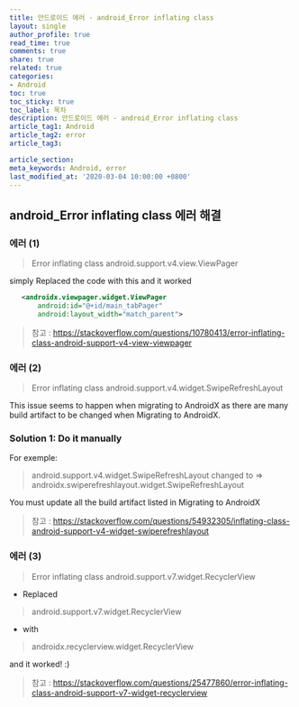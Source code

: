 ```yaml
---
title: 안드로이드 에러 - android_Error inflating class
layout: single
author_profile: true
read_time: true
comments: true
share: true
related: true
categories:
- Android
toc: true
toc_sticky: true
toc_label: 목차
description: 안드로이드 에러 - android_Error inflating class
article_tag1: Android
article_tag2: error
article_tag3: 

article_section:  
meta_keywords: Android, error
last_modified_at: '2020-03-04 10:00:00 +0800'
---
```



## android_Error inflating class 에러 해결

### 에러 (1)
> Error inflating class android.support.v4.view.ViewPager

 simply Replaced the code with this and it worked
```xml
   <androidx.viewpager.widget.ViewPager
       android:id="@+id/main_tabPager"
       android:layout_width="match_parent">
```

> 참고 : https://stackoverflow.com/questions/10780413/error-inflating-class-android-support-v4-view-viewpager

### 에러 (2)
> Error inflating class android.support.v4.widget.SwipeRefreshLayout

This issue seems to happen when migrating to AndroidX as there are many build artifact to be changed when Migrating to AndroidX.

### Solution 1: Do it manually
For exemple:

>android.support.v4.widget.SwipeRefreshLayout changed to => androidx.swiperefreshlayout.widget.SwipeRefreshLayout

You must update all the build artifact listed in Migrating to AndroidX

> 참고 : https://stackoverflow.com/questions/54932305/inflating-class-android-support-v4-widget-swiperefreshlayout

### 에러 (3)
> Error inflating class android.support.v7.widget.RecyclerView

- Replaced

> android.support.v7.widget.RecyclerView

- with

> androidx.recyclerview.widget.RecyclerView

and it worked! :)

> 참고 : https://stackoverflow.com/questions/25477860/error-inflating-class-android-support-v7-widget-recyclerview
